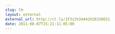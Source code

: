 ```yaml
---
slug: fm
layout: external
external_url: http://cl.ly/1F3z2V2m442X262S0O21
date: 2011-08-07T15:21:11-05:00
---
```

